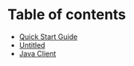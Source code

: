 # Table of contents

* [Quick Start Guide](README.md)
* [Untitled](untitled.md)
* [Java Client](java-client.md)

